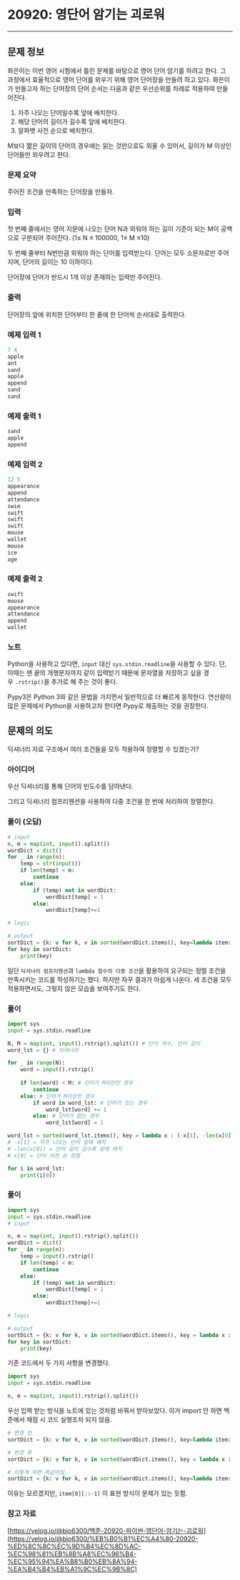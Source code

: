 # 20920: 영단어 암기는 괴로워

---

## 문제 정보

화은이는 이번 영어 시험에서 틀린 문제를 바탕으로 영어 단어 암기를 하려고 한다. 그 과정에서 효율적으로 영어 단어를 외우기 위해 영어 단어장을 만들려 하고 있다. 화은이가 만들고자 하는 단어장의 단어 순서는 다음과 같은 우선순위를 차례로 적용하여 만들어진다.

1. 자주 나오는 단어일수록 앞에 배치한다.
2. 해당 단어의 길이가 길수록 앞에 배치한다.
3. 알파벳 사전 순으로 배치한다.

M보다 짧은 길이의 단어의 경우에는 읽는 것만으로도 외울 수 있어서, 길이가 M 이상인 단어들만 외우려고 한다. 

### 문제 요약

주어진 조건을 만족하는 단어장을 만들자.

### 입력

첫 번째 줄에서는 영어 지문에 나오는 단어 N과 외워야 하는 길이 기준이 되는 M이 공백으로 구분되어 주어진다. (1≤ N ≤ 100000, 1≤ M ≤10)

두 번째 줄부터 N번만큼 외워야 하는 단어를 입력받는다. 단어는 모두 소문자로만 주어지며, 단어의 길이는 10 이하이다.

단어장에 단어가 반드시 1개 이상 존재하는 입력만 주어진다.

### 출력

단어장의 앞에 위치한 단어부터 한 줄에 한 단어씩 순서대로 출력한다.

### 예제 입력 1

```python
7 4
apple
ant
sand
apple
append
sand
sand
```

### 예제 출력 1

```python
sand
apple
append
```

### 예제 입력 2

```python
12 5
appearance
append
attendance
swim
swift
swift
swift
mouse
wallet
mouse
ice
age
```

### 예제 출력 2

```python
swift
mouse
appearance
attendance
append
wallet
```

### 노트

Python을 사용하고 있다면, `input` 대신 `sys.stdin.readline`을 사용할 수 있다. 단, 이때는 맨 끝의 개행문자까지 같이 입력받기 때문에 문자열을 저장하고 싶을 경우 `.rstrip()`을 추가로 해 주는 것이 좋다.

Pypy3은 Python 3와 같은 문법을 가지면서 일반적으로 더 빠르게 동작한다. 연산량이 많은 문제에서 Python을 사용하고자 한다면 Pypy로 제출하는 것을 권장한다.

## 문제의 의도

딕셔너리 자료 구조에서 여러 조건들을 모두 적용하여 정렬할 수 있겠는가?

### 아이디어

우선 딕셔너리를 통해 단어의 빈도수를 담아낸다.

그리고 딕셔너리 컴프리헨션을 사용하여 다중 조건을 한 번에 처리하여 정렬한다.

### 풀이 (오답)

```python
# input
n, m = map(int, input().split())
wordDict = dict()
for _ in range(n):
    temp = str(input())
    if len(temp) < m:
        continue
    else:
        if (temp) not in wordDict:
            wordDict[temp] = 1
        else:
            wordDict[temp]+=1

# logic

# output
sortDict = {k: v for k, v in sorted(wordDict.items(), key=lambda item: (item[1], len(item[0]), item[0][::-1]), reverse= True)}
for key in sortDict:
    print(key)
```

일단 `딕셔너리 컴프리헨션`과 `lambda 함수의 다중 조건`을 활용하여 요구되는 정렬 조건을 만족시키는 코드를 작성하기는 했다. 하지만 자꾸 결과가 아쉽게 나온다. 세 조건을 모두 적용하면서도, 그렇지 않은 모습을 보여주기도 한다.

### 풀이

```python
import sys
input = sys.stdin.readline

N, M = map(int, input().rstrip().split()) # 단어 개수, 단어 길이
word_lst = {} # 딕셔너리

for _ in range(N):
    word = input().rstrip()
    
    if len(word) < M: # 단어가 M미만인 경우
        continue
    else: # 단어가 M이상인 경우
        if word in word_lst: # 단어가 있는 경우
            word_lst[word] += 1
        else: # 단어가 없는 경우
            word_lst[word] = 1

word_lst = sorted(word_lst.items(), key = lambda x : (-x[1], -len(x[0]), x[0])) # x[0] = 단어, x[1] = 단어 빈도수
# -x[1] = 자주 나오는 단어 앞에 배치
# -len(x[0]) = 단어 길이 길수록 앞에 배치
# x[0] = 단어 사전 순 정렬

for i in word_lst:
    print(i[0])
```

### 풀이

```python
import sys
input = sys.stdin.readline
# input

n, m = map(int, input().rstrip().split())
wordDict = dict()
for _ in range(n):
    temp = input().rstrip()
    if len(temp) < m:
        continue
    else:
        if (temp) not in wordDict:
            wordDict[temp] = 1
        else:
            wordDict[temp]+=1

# logic

# output
sortDict = {k: v for k, v in sorted(wordDict.items(), key = lambda x : (-x[1], -len(x[0]), x[0]))}
for key in sortDict:
    print(key)
```

기존 코드에서 두 가지 사항을 변경했다.

```python
import sys
input = sys.stdin.readline

n, m = map(int, input().rstrip().split())
```

우선 입력 받는 방식을 노트에 있는 것처럼 바꿔서 받아보았다. 이거 import 안 하면 백준에서 채점 시 코드 실행조차 되지 않음.

```python
# 변경 전
sortDict = {k: v for k, v in sorted(wordDict.items(), key=lambda item: (item[1], len(item[0]), item[0][::-1]), reverse= True)}

# 변경 후
sortDict = {k: v for k, v in sorted(wordDict.items(), key = lambda x : (-x[1], -len(x[0]), x[0]))}

# 이렇게 하면 똑같아짐.
sortDict = {k: v for k, v in sorted(wordDict.items(), key=lambda item: (-item[1], -len(item[0]), item[0]))} 
```

이유는 모르겠지만, `item[0][::-1]` 이 표현 방식이 문제가 있는 듯함. 

### 참고 자료
[https://velog.io/@bjo6300/백준-20920-파이썬-영단어-암기는-괴로워](https://velog.io/@bjo6300/%EB%B0%B1%EC%A4%80-20920-%ED%8C%8C%EC%9D%B4%EC%8D%AC-%EC%98%81%EB%8B%A8%EC%96%B4-%EC%95%94%EA%B8%B0%EB%8A%94-%EA%B4%B4%EB%A1%9C%EC%9B%8C)